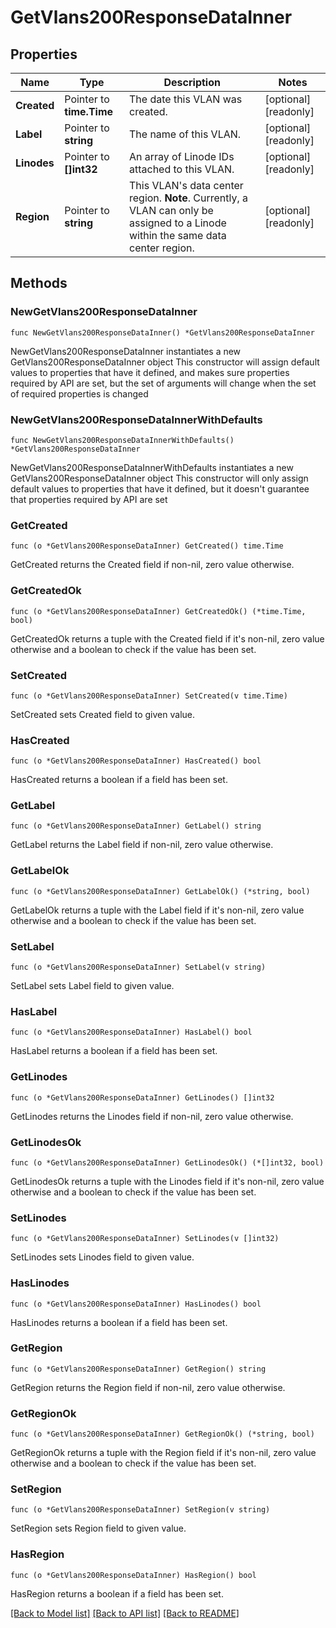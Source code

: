 # GetVlans200ResponseDataInner

## Properties

Name | Type | Description | Notes
------------ | ------------- | ------------- | -------------
**Created** | Pointer to **time.Time** | The date this VLAN was created. | [optional] [readonly] 
**Label** | Pointer to **string** | The name of this VLAN. | [optional] [readonly] 
**Linodes** | Pointer to **[]int32** | An array of Linode IDs attached to this VLAN. | [optional] [readonly] 
**Region** | Pointer to **string** | This VLAN&#39;s data center region.  __Note__. Currently, a VLAN can only be assigned to a Linode within the same data center region. | [optional] [readonly] 

## Methods

### NewGetVlans200ResponseDataInner

`func NewGetVlans200ResponseDataInner() *GetVlans200ResponseDataInner`

NewGetVlans200ResponseDataInner instantiates a new GetVlans200ResponseDataInner object
This constructor will assign default values to properties that have it defined,
and makes sure properties required by API are set, but the set of arguments
will change when the set of required properties is changed

### NewGetVlans200ResponseDataInnerWithDefaults

`func NewGetVlans200ResponseDataInnerWithDefaults() *GetVlans200ResponseDataInner`

NewGetVlans200ResponseDataInnerWithDefaults instantiates a new GetVlans200ResponseDataInner object
This constructor will only assign default values to properties that have it defined,
but it doesn't guarantee that properties required by API are set

### GetCreated

`func (o *GetVlans200ResponseDataInner) GetCreated() time.Time`

GetCreated returns the Created field if non-nil, zero value otherwise.

### GetCreatedOk

`func (o *GetVlans200ResponseDataInner) GetCreatedOk() (*time.Time, bool)`

GetCreatedOk returns a tuple with the Created field if it's non-nil, zero value otherwise
and a boolean to check if the value has been set.

### SetCreated

`func (o *GetVlans200ResponseDataInner) SetCreated(v time.Time)`

SetCreated sets Created field to given value.

### HasCreated

`func (o *GetVlans200ResponseDataInner) HasCreated() bool`

HasCreated returns a boolean if a field has been set.

### GetLabel

`func (o *GetVlans200ResponseDataInner) GetLabel() string`

GetLabel returns the Label field if non-nil, zero value otherwise.

### GetLabelOk

`func (o *GetVlans200ResponseDataInner) GetLabelOk() (*string, bool)`

GetLabelOk returns a tuple with the Label field if it's non-nil, zero value otherwise
and a boolean to check if the value has been set.

### SetLabel

`func (o *GetVlans200ResponseDataInner) SetLabel(v string)`

SetLabel sets Label field to given value.

### HasLabel

`func (o *GetVlans200ResponseDataInner) HasLabel() bool`

HasLabel returns a boolean if a field has been set.

### GetLinodes

`func (o *GetVlans200ResponseDataInner) GetLinodes() []int32`

GetLinodes returns the Linodes field if non-nil, zero value otherwise.

### GetLinodesOk

`func (o *GetVlans200ResponseDataInner) GetLinodesOk() (*[]int32, bool)`

GetLinodesOk returns a tuple with the Linodes field if it's non-nil, zero value otherwise
and a boolean to check if the value has been set.

### SetLinodes

`func (o *GetVlans200ResponseDataInner) SetLinodes(v []int32)`

SetLinodes sets Linodes field to given value.

### HasLinodes

`func (o *GetVlans200ResponseDataInner) HasLinodes() bool`

HasLinodes returns a boolean if a field has been set.

### GetRegion

`func (o *GetVlans200ResponseDataInner) GetRegion() string`

GetRegion returns the Region field if non-nil, zero value otherwise.

### GetRegionOk

`func (o *GetVlans200ResponseDataInner) GetRegionOk() (*string, bool)`

GetRegionOk returns a tuple with the Region field if it's non-nil, zero value otherwise
and a boolean to check if the value has been set.

### SetRegion

`func (o *GetVlans200ResponseDataInner) SetRegion(v string)`

SetRegion sets Region field to given value.

### HasRegion

`func (o *GetVlans200ResponseDataInner) HasRegion() bool`

HasRegion returns a boolean if a field has been set.


[[Back to Model list]](../README.md#documentation-for-models) [[Back to API list]](../README.md#documentation-for-api-endpoints) [[Back to README]](../README.md)


